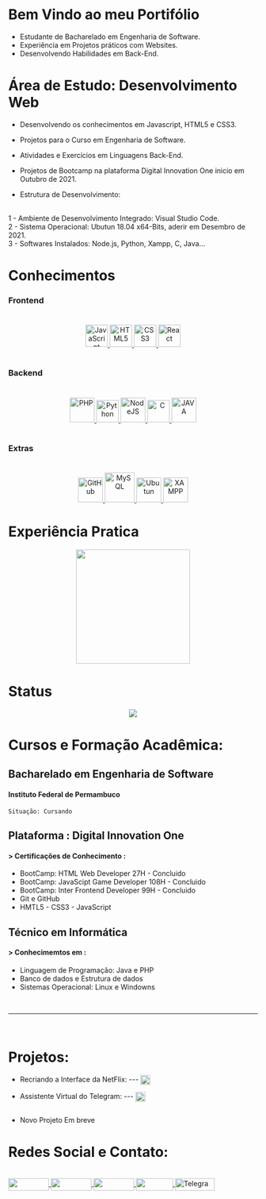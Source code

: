 # Bem Vindo ao meu Portifólio  

- Estudante de Bacharelado em Engenharia de Software. 
- Experiência em Projetos práticos com Websites.
- Desenvolvendo Habilidades em Back-End.  

# 

# Área de Estudo: Desenvolvimento Web

- Desenvolvendo os conhecimentos em Javascript, HTML5 e CSS3.
- Projetos para o Curso em Engenharia de Software.
- Atividades e Exercícios em Linguagens Back-End.
- Projetos de Bootcamp na plataforma Digital Innovation One inicio em Outubro de 2021.

- Estrutura de Desenvolvimento: 
<br>
  1 - Ambiente de Desenvolvimento Integrado: Visual Studio Code.
<br>
  2 - Sistema Operacional: Ubutun 18.04 x64-Bits, aderir em Desembro de 2021.
<br>
  3 - Softwares Instalados: Node.js, Python, Xampp, C, Java... 

#

# Conhecimentos 

### Frontend  
#
<div align="center" style="display:inline_block"> 

  <a href="https://www.javascript.com/" target="_blank"> 
    <img alt="JavaScript" height="45" src="https://profilinator.rishav.dev/skills-assets/javascript-original.svg" target="_blank"> 
  </a>
  <a href="https://en.wikipedia.org/wiki/HTML5" target="_blank"> 
    <img alt="HTML5" height="45" src="https://profilinator.rishav.dev/skills-assets/html5-original-wordmark.svg"> 
  </a>
  <a href="https://www.w3schools.com/css/" target="_blank"> 
    <img alt="CSS3" height="45" src="https://profilinator.rishav.dev/skills-assets/css3-original-wordmark.svg"> 
  </a>
  <a href="https://reactjs.org/" target="_blank"><img alt="React" src="https://profilinator.rishav.dev/skills-assets/react-original-wordmark.svg" height="45" />
  </a> 

</div>

#

### Backend 

#
<div align="center" style="display:inline_block"> 

  <a href="https://www.php.net/"  target="_blank"> 
    <img alt="PHP" height="50" src="https://profilinator.rishav.dev/skills-assets/php-original.svg"> 
  </a>
  <a href="https://www.python.org/" target="_blank"> 
    <img alt="Python" height="45" src="https://profilinator.rishav.dev/skills-assets/python-original.svg"> 
  </a>
  <a href="https://nodejs.org/"  target="_blank">
    <img alt="NodeJS" height="50" src="https://profilinator.rishav.dev/skills-assets/nodejs-original-wordmark.svg">
  </a>
  <a href="https://www.cprogramming.com/" target="_blank">
    <img alt="C" height="45" src="https://profilinator.rishav.dev/skills-assets/c-original.svg">
  </a>
  <a href="https://www.java.com/"  target="_blank">
    <img alt="JAVA" height="50" src="https://profilinator.rishav.dev/skills-assets/java-original-wordmark.svg">
  </a>
</div>

#

### Extras

#
<div align="center" style="display:inline_block"> 
  <a href="https://github.com/"   target="_blank">
    <img alt="GitHub" height="50"  src="https://profilinator.rishav.dev/skills-assets/git-scm-icon.svg">
  </a>
  <a href="https://www.mysql.com/"  target="_blank">
    <img alt="MySQL" height="60"  src="https://profilinator.rishav.dev/skills-assets/mysql-original-wordmark.svg">
  </a>
  <a href="https://ubuntu.com/" target="_blank">
    <img alt="Ubutun" height="50" width="50" src="https://img.icons8.com/external-tal-revivo-color-tal-revivo/50/000000/external-ubuntu-is-a-free-and-open-source-linux-distribution-logo-color-tal-revivo.png">
  </a>
  <a href="https://www.apachefriends.org/"  target="_blank">
      <img alt="XAMPP" height="50"  src="https://profilinator.rishav.dev/skills-assets/xampp.png">
  </a>
</div>

#
# Experiência Pratica

<div align="center">
  <a href="https://github.com/Erysilva98?tab=repositories" target="_blank"> 
  <img height="230px" src="https://github-readme-stats.vercel.app/api/top-langs/?username=Erysilva98&layout=compact&langs_count=7&theme=dracula"/> 
  </a>
</div>

#
# Status

<div align="center"><img src="https://github-readme-stats.vercel.app/api?username=rishavanand&show_icons=true&count_private=true&hide_border=true" align="center" /></div> 

#

# Cursos e Formação Acadêmica:

## Bacharelado em Engenharia de Software

#### Instituto Federal de Permambuco 

    Situação: Cursando



## Plataforma : Digital Innovation One 

#### > Certificações de Conhecimento : 
- BootCamp: HTML Web Developer 27H - Concluido
- BootCamp: JavaScipt Game Developer 108H - Concluido
- BootCamp: Inter Frontend Developer 99H - Concluido
- Git e GitHub
- HMTL5 - CSS3 - JavaScript


## Técnico em Informática 

#### > Conhecimemtos em : 
- Linguagem de Programação: Java e PHP
- Banco de dados e Estrutura de dados
- Sistemas Operacional: Linux e Windowns 

<br>

----

<br>

# Projetos:

- Recriando a Interface da NetFlix: --- 
  <a alt="Repositório" href="https://github.com/Erysilva98/NetFlix-Ery.git" target="_blank"> <img align = "center" padding-left="10px"  height = "20" width = "20" src="https://img.icons8.com/external-kmg-design-outline-color-kmg-design/32/000000/external-download-user-interface-kmg-design-outline-color-kmg-design.png" target=" _ blank "> </a>
  
- Assistente Virtual do Telegram: --- 
  <a alt="Repositório" href="https://github.com/Erysilva98/Assistente_Virtual-Python" target="_blank"> <img align = "center" padding-left="10px"  height = "20" width = "20" src="https://img.icons8.com/external-kmg-design-outline-color-kmg-design/32/000000/external-download-user-interface-kmg-design-outline-color-kmg-design.png" target=" _ blank "> </a>

<img  />

- Novo Projeto Em breve

#

# Redes Social e Contato: 

<div style = "display: inline_block"> <br>
  <a alt = "LinkedIn" href="https://www.linkedin.com/in/erimilson-silva-31493720a/" target="_blank"> <img align = "center"  height = "25" width = "82" src = "https://img.shields.io/badge/LinkedIn-0077B5?style=for-the-badge&logo=linkedin&logoColor=white" target =" _ blank "> </a>
  <a alt="Facebook" href="https://www.facebook.com/Erimilson" target="_blank"> <img align = "center"  height = "25" width = "82" src = "https://img.shields.io/badge/Facebook-1877F2?style=for-the-badge&logo=facebook&logoColor=white" target=" _ blank "> </a>
  <a alt="Instagram" href="https://www.instagram.com/erimilson.silva_98/" target="_blank"> <img  align = "center" height = "25" width = "82" src = "https://img.shields.io/badge/Instagram-E4405F?style=for-the-badge&logo=instagram&logoColor=white" target=" _ blank "> </a>
  <a alt="Gmail" href="mailto:erimilsonsilva98@gmail.com" target="_blank"> <img align = "center" height = "25" width = "75" src = "https://img.shields.io/badge/Gmail-D14836?style=for-the-badge&logo=gmail&logoColor=white" target=" _ blank "> </a>
  <a alt="Telegram" href="https://t.me/ErySilva98" target="_blank"> <img align = "center" alt = "Telegram"  height = "25" width = "80" src = "https://img.shields.io/badge/Telegram-2CA5E0?style=for-the-badge&logo=telegram&logoColor=white" target=" _ blank "> </a>
</div>

#
